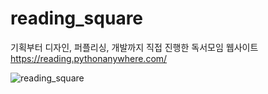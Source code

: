 # reading_square
기획부터 디자인, 퍼플리싱, 개발까지 직접 진행한 독서모임 웹사이트  
<a>https://reading.pythonanywhere.com/</a>

![reading_square](https://user-images.githubusercontent.com/95335531/223188908-6e17e5cd-1427-4c4f-8b71-a445ef2efa60.png)
